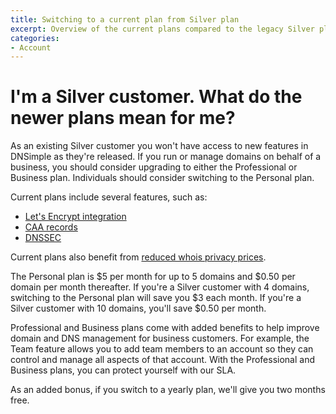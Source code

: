 ```yaml
---
title: Switching to a current plan from Silver plan
excerpt: Overview of the current plans compared to the legacy Silver plan.
categories:
- Account
---
```


# I'm a Silver customer. What do the newer plans mean for me?

As an existing Silver customer you won't have access to new features in DNSimple as they're released. If you run or manage domains on behalf of a business, you should consider upgrading to either the Professional or Business plan. Individuals should consider switching to the Personal plan.

Current plans include several features, such as:

- [Let's Encrypt integration](/articles/letsencrypt/)
- [CAA records](/articles/manage-caa-record/)
- [DNSSEC](/articles/dnssec/)

Current plans also benefit from [reduced whois privacy prices](https://blog.dnsimple.com/2017/10/whois-privacy-price-decrease/).

The Personal plan is $5 per month for up to 5 domains and $0.50 per domain per month thereafter. If you're a Silver customer with 4 domains, switching to the Personal plan will save you $3 each month. If you're a Silver customer with 10 domains, you'll save $0.50 per month.

Professional and Business plans come with added benefits to help improve domain and DNS management for business customers. For example, the Team feature allows you to add team members to an account so they can control and manage all aspects of that account. With the Professional and Business plans, you can protect yourself with our SLA.

As an added bonus, if you switch to a yearly plan, we'll give you two months free. 
